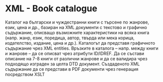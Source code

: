 # XML - Book catalogue
Каталог на български и чуждестранни книги с търсене по жанрове, език, цена и др., базиран на
XML документи с текстово и графично съдържание, описващо възможните характеристики на всяка книга
(напр. жанр, език, поредица, автор, твърда или мека корица, издателство, издание, цена и др.). Каталогът да
представя графичното съдържание чрез XML entities. Връзките в каталога – напр. между книги и жанрове – да
се описват чрез атрибути ID/IDREF. Да се състави описание на 7-8 книги от различни жанрове и да се
валидира чрез подходящо изграден за целта DTD документ. Създаденото XML съдържание да се представи в
PDF документи чрез генерация посредством XSLT
